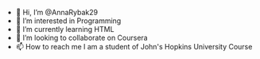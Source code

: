 - 👋 Hi, I’m @AnnaRybak29
- 👀 I’m interested in Programming 
- 🌱 I’m currently learning HTML
- 💞️ I’m looking to collaborate on Coursera
- 📫 How to reach me I am a student of John's Hopkins University Course

<!---
AnnaRybak29/AnnaRybak29 is a ✨ special ✨ repository because its `README.md` (this file) appears on your GitHub profile.
You can click the Preview link to take a look at your changes.
--->
